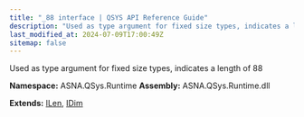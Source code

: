 ```yaml
---
title: "_88 interface | QSYS API Reference Guide"
description: "Used as type argument for fixed size types, indicates a length of 88  "
last_modified_at: 2024-07-09T17:00:49Z
sitemap: false
---
```


Used as type argument for fixed size types, indicates a length of 88 

**Namespace:** ASNA.QSys.Runtime
**Assembly:** ASNA.QSys.Runtime.dll

**Extends:** [ILen](/reference/runtime/qsys-runtime/i-len.html), [IDim](/reference/runtime/qsys-runtime/i-dim.html)
<br>
<br>
